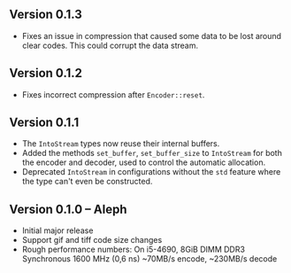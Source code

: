## Version 0.1.3

- Fixes an issue in compression that caused some data to be lost around clear
  codes. This could corrupt the data stream.

## Version 0.1.2

- Fixes incorrect compression after `Encoder::reset`.

## Version 0.1.1 

- The `IntoStream` types now reuse their internal buffers.
- Added the methods `set_buffer`, `set_buffer_size` to `IntoStream` for both
  the encoder and decoder, used to control the automatic allocation.
- Deprecated `IntoStream` in configurations without the `std` feature where the
  type can't even be constructed.

## Version 0.1.0 – Aleph

- Initial major release
- Support gif and tiff code size changes
- Rough performance numbers:
  On i5-4690, 8GiB DIMM DDR3 Synchronous 1600 MHz (0,6 ns)
  ~70MB/s encode, ~230MB/s decode
